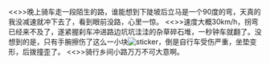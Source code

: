 <<>>晚上骑车走一段陌生的路，谁能想到下陡坡后立马是一个90度的弯，天真的我没减速就冲下去了，看到眼前没路，心里一惊。
<<>>速度大概30km/h，拐弯已经来不及了，遂紧握刹车冲进路边坑坑洼洼的杂草碎石堆，一秒钟车就翻了。没想到的是，只有手腕擦伤了这么一小块![sticker](aru/22)，倒是自行车受伤严重，坐垫变形，后拨撞歪了。
<<>>骑行乡间小路万万不可大意啊。